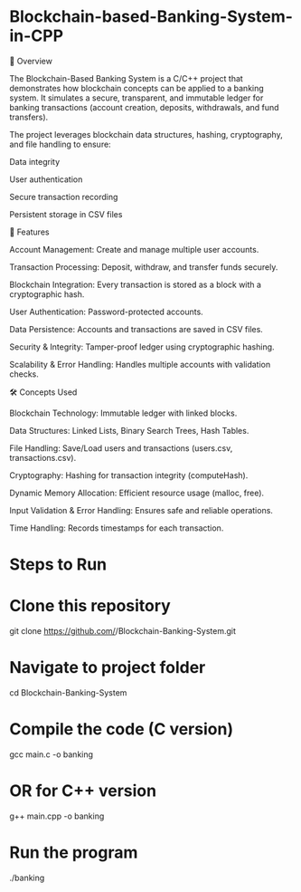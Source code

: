 # Blockchain-based-Banking-System-in-CPP

📌 Overview

The Blockchain-Based Banking System is a C/C++ project that demonstrates how blockchain concepts can be applied to a banking system.
It simulates a secure, transparent, and immutable ledger for banking transactions (account creation, deposits, withdrawals, and fund transfers).

The project leverages blockchain data structures, hashing, cryptography, and file handling to ensure:

Data integrity

User authentication

Secure transaction recording

Persistent storage in CSV files

🚀 Features

Account Management: Create and manage multiple user accounts.

Transaction Processing: Deposit, withdraw, and transfer funds securely.

Blockchain Integration: Every transaction is stored as a block with a cryptographic hash.

User Authentication: Password-protected accounts.

Data Persistence: Accounts and transactions are saved in CSV files.

Security & Integrity: Tamper-proof ledger using cryptographic hashing.

Scalability & Error Handling: Handles multiple accounts with validation checks.

🛠️ Concepts Used

Blockchain Technology: Immutable ledger with linked blocks.

Data Structures: Linked Lists, Binary Search Trees, Hash Tables.

File Handling: Save/Load users and transactions (users.csv, transactions.csv).

Cryptography: Hashing for transaction integrity (computeHash).

Dynamic Memory Allocation: Efficient resource usage (malloc, free).

Input Validation & Error Handling: Ensures safe and reliable operations.

Time Handling: Records timestamps for each transaction.


# Steps to Run

# Clone this repository
git clone https://github.com/<your-username>/Blockchain-Banking-System.git

# Navigate to project folder
cd Blockchain-Banking-System

# Compile the code (C version)
gcc main.c -o banking

# OR for C++ version
g++ main.cpp -o banking

# Run the program
./banking
